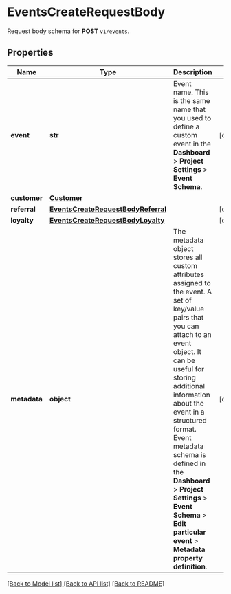 # EventsCreateRequestBody

Request body schema for **POST** `v1/events`.

## Properties
Name | Type | Description | Notes
------------ | ------------- | ------------- | -------------
**event** | **str** | Event name. This is the same name that you used to define a custom event in the **Dashboard** &gt; **Project Settings** &gt; **Event Schema**. | [optional] 
**customer** | [**Customer**](Customer.md) |  | 
**referral** | [**EventsCreateRequestBodyReferral**](EventsCreateRequestBodyReferral.md) |  | [optional] 
**loyalty** | [**EventsCreateRequestBodyLoyalty**](EventsCreateRequestBodyLoyalty.md) |  | [optional] 
**metadata** | **object** | The metadata object stores all custom attributes assigned to the event. A set of key/value pairs that you can attach to an event object. It can be useful for storing additional information about the event in a structured format. Event metadata schema is defined in the **Dashboard** &gt; **Project Settings** &gt; **Event Schema** &gt; **Edit particular event** &gt; **Metadata property definition**. | [optional] 

[[Back to Model list]](../README.md#documentation-for-models) [[Back to API list]](../README.md#documentation-for-api-endpoints) [[Back to README]](../README.md)



